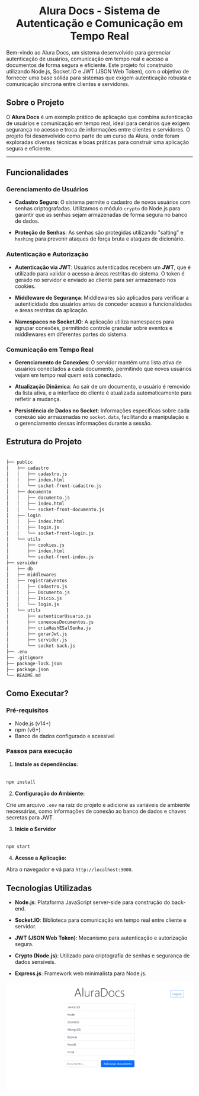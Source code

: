 <div align="center">
  <h1><strong>Alura Docs - Sistema de Autenticação e Comunicação em Tempo Real</strong></h1>
</div>


Bem-vindo ao Alura Docs, um sistema desenvolvido para gerenciar autenticação de usuários, comunicação em tempo real e acesso a documentos de forma segura e eficiente. Este projeto foi construído utilizando Node.js, Socket.IO e JWT (JSON Web Token), com o objetivo de fornecer uma base sólida para sistemas que exigem autenticação robusta e comunicação síncrona entre clientes e servidores.

## Sobre o Projeto

O **Alura Docs** é um exemplo prático de aplicação que combina autenticação de usuários e comunicação em tempo real, ideal para cenários que exigem segurança no acesso e troca de informações entre clientes e servidores. O projeto foi desenvolvido como parte de um curso da Alura, onde foram exploradas diversas técnicas e boas práticas para construir uma aplicação segura e eficiente.

---

## Funcionalidades

### Gerenciamento de Usuários

- **Cadastro Seguro**: O sistema permite o cadastro de novos usuários com senhas criptografadas. Utilizamos o módulo `crypto` do Node.js para garantir que as senhas sejam armazenadas de forma segura no banco de dados.

- **Proteção de Senhas**: As senhas são protegidas utilizando "salting" e `hashing` para prevenir ataques de força bruta e ataques de dicionário.

### Autenticação e Autorização

- **Autenticação via JWT**: Usuários autenticados recebem um **JWT**, que é utilizado para validar o acesso a áreas restritas do sistema. O token é gerado no servidor e enviado ao cliente para ser armazenado nos cookies.

- **Middleware de Segurança**: Middlewares são aplicados para verificar a autenticidade dos usuários antes de conceder acesso a funcionalidades e áreas restritas da aplicação.

- **Namespaces no Socket.IO**: A aplicação utiliza namespaces para agrupar conexões, permitindo controle granular sobre eventos e middlewares em diferentes partes do sistema.

### Comunicação em Tempo Real

- **Gerenciamento de Conexões**: O servidor mantém uma lista ativa de usuários conectados a cada documento, permitindo que novos usuários vejam em tempo real quem está conectado.

- **Atualização Dinâmica**: Ao sair de um documento, o usuário é removido da lista ativa, e a interface do cliente é atualizada automaticamente para refletir a mudança.

- **Persistência de Dados no Socket**: Informações específicas sobre cada conexão são armazenadas no `socket.data`, facilitando a manipulação e o gerenciamento dessas informações durante a sessão.

## Estrutura do Projeto

```plaintext

├── public
│   ├── cadastro
│   │   ├── cadastro.js
│   │   ├── index.html
│   │   └── socket-front-cadastro.js
│   ├── documento
│   │   ├── documento.js
│   │   ├── index.html
│   │   └── socket-front-documento.js
│   ├── login
│   │   ├── index.html
│   │   ├── login.js
│   │   └── socket-front-login.js
│   └── utils
│       ├── cookies.js
│       ├── index.html
│       └── socket-front-index.js
├── servidor
│   ├── db
│   ├── middlewares
│   ├── registraEventos
│   │   ├── Cadastro.js
│   │   ├── Documento.js
│   │   ├── Inicio.js
│   │   └── login.js
│   └── utils
│       ├── autenticarUsuario.js
│       ├── conexoesDocumentos.js
│       ├── criaHashESalSenha.js
│       ├── gerarJwt.js
│       ├── servidor.js
│       └── socket-back.js
├── .env
├── .gitignore
├── package-lock.json
├── package.json
└── README.md

```

## Como Executar?

### Pré-requisitos


- Node.js (v14+)
- npm (v6+)
- Banco de dados configurado e acessível

### Passos para execução

1. **Instale as dependências:**

```bash

npm install

```

2. **Configuração do Ambiente:**

Crie um arquivo `.env` na raiz do projeto e adicione as variáveis de ambiente necessárias, como informações de conexão ao banco de dados e chaves secretas para JWT.

3. **Inicie o Servidor**

```bash

npm start

```

4. **Acesse a Aplicação:**

Abra o navegador e vá para `http://localhost:3000`.

## Tecnologias Utilizadas

- **Node.js**: Plataforma JavaScript server-side para construção do back-end.

- **Socket.IO**: Biblioteca para comunicação em tempo real entre cliente e servidor.

- **JWT (JSON Web Token)**: Mecanismo para autenticação e autorização segura.

- **Crypto (Node.js)**: Utilizado para criptografia de senhas e segurança de dados sensíveis.

- **Express.js**: Framework web minimalista para Node.js.

<div align="center">

![alt text](image.png)

</div>